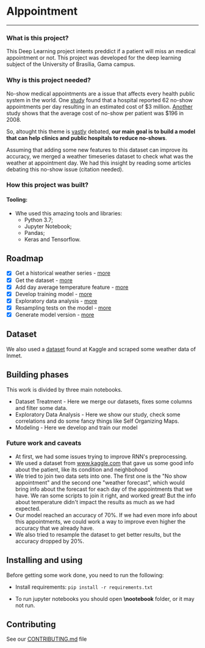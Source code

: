 # AIppointment
---------------------------
### What is this project?
This Deep Learning project intents preddict if a patient will miss an medical appointment or not. This project was developed for the deep learning subject of the University of Brasília, Gama campus.

### Why is this project needed?
No-show medical appointments are a issue that affects every health public system in the world. One [study](https://www.ncbi.nlm.nih.gov/pmc/articles/PMC1466756/) found that a hospital reported 62 no-show appointments per day resulting in an estimated cost of $3 million. [Another](https://www.ncbi.nlm.nih.gov/pmc/articles/PMC4714455/) study shows that the average cost of no-show per patient was $196 in 2008.

So, altought this theme is [vastly](https://www.kaggle.com/joniarroba/noshowappointments) debated, **our main goal is to build a model that can help clinics and public hospitals to reduce no-shows**.

Assuming that adding some new features to this dataset can improve its accuracy, we merged a weather timeseries dataset to check what was the weather at appointment day. We had this insight by reading some articles debating this no-show issue (citation needed).

### How this project was built?
#### Tooling:
* Whe used this amazing tools and libraries:
  * Python 3.7;
  * Jupyter Notebook;
  * Pandas;
  * Keras and Tensorflow.

## Roadmap
 * [x] Get a historical weather series - [more](https://github.com/deeplearningunb/AIppointment/issues/1)
 * [x] Get the dataset - [more](https://github.com/deeplearningunb/AIppointment/issues/2)
 * [x] Add day average temperature feature - [more](https://github.com/deeplearningunb/AIppointment/issues/1)
 * [x] Develop training model - [more](https://github.com/deeplearningunb/AIppointment/issues/8)
 * [x] Exploratory data analysis  - [more](https://github.com/deeplearningunb/AIppointment/issues/7)
 * [x] Resampling tests on the model - [more](https://github.com/deeplearningunb/AIppointment/pull/6)
 * [x] Generate model version - [more](https://github.com/deeplearningunb/AIppointment/pull/6)

## Dataset
We also used a [dataset](https://www.kaggle.com/joniarroba/noshowappointments) found at Kaggle and scraped some weather data of Inmet.

## Building phases
This work is divided by three main notebooks.

* Dataset Treatment - Here we merge our datasets, fixes some columns and filter some data.
* Exploratory Data Analysis - Here we show our study, check some correlations and do some fancy things like Self Organizing Maps.
* Modeling - Here we develop and train our model

### Future work and caveats

* At first, we had some issues trying to improve RNN's preprocessing.
* We used a dataset from www.kaggle.com that gave us some good info about the patient, like its condition and neighbohood
* We tried to join two data sets into one. The first one is the "No show appointment" and the second one "weather forecast", which would bring info about the forecast for each day of the appointments that we have. We ran some scripts to join it right, and worked great! But the info about temperature didn't impact the results as much as we had expected.
* Our model reached an accuracy of 70%. If we had even more info about this appointments, we could work a way to improve even higher the accuracy that we already have.
* We also tried to resample the dataset to get better results, but the accuracy dropped by 20%.


## Installing and using
Before getting some work done, you need to run the following:
* Install requirements:
``` pip install -r requirements.txt  ```

* To run jupyter notebooks you should open **\nootebook** folder, or it may not run.


## Contributing

See our [CONTRIBUTING.md](https://github.com/deeplearningunb/AIppointment/blob/master/CONTRIBUTING.md) file
